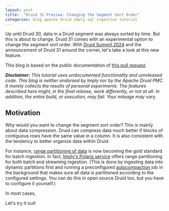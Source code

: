 ```yaml
---
layout: post
title:  "Druid 31 Preview: Changing the Segment Sort Order"
categories: blog apache druid imply sql ingestion tutorial
---
```


Up until Druid 30, data in a Druid segment was always sorted by time. But this is about to change. Druid 31 comes with an experimental option to change the segment sort order. With [Druid Summit 2024](https://druidsummit.org/) and the announcement of Druid 31 around the corner, let's take a look at this new feature.

This blog is based on the public documentation of [this pull request](https://github.com/apache/druid/pull/16849). 

_**Disclaimer:** This tutorial uses undocumented functionality and unreleased code. This blog is neither endorsed by Imply nor by the Apache Druid PMC. It merely collects the results of personal experiments. The features described here might, in the final release, work differently, or not at all. In addition, the entire build, or execution, may fail. Your mileage may vary._

## Motivation

Why would you want to change the segment sort order? This is mainly about data compression. Druid can compress data much better if blocks of contiguous rows have the same value in a column. It is also consistent with the tendency to better organize data within Druid.

For instance, [range partitioning of data](/2022/01/25/partitioning-in-druid-part-3-multi-dimension-range-partitioning/) is now becoming the gold standard for batch ingestion. In fact, [Imply's Polaris service](https://imply.io/imply-fully-managed-dbaas-polaris/) offers range partitioning for both batch and streaming ingestion. (This is done by ingesting data into dynamic partitions first and running a preconfigured [autocompaction](https://druid.apache.org/docs/latest/data-management/automatic-compaction) job in the background that makes sure all data is partitioned according to the configured settings. You can do this in open source Druid too, but you have to configure it yourself.)

In most cases, 



Let's try it out!

